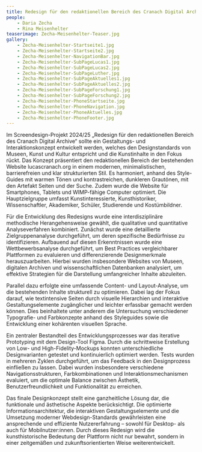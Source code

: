 ```yaml
---
title: Redesign für den redaktionellen Bereich des Cranach Digital Archive
people:
    - Daria Zecha
    - Rina Meisenhelter
teaserimage: Zecha-Meisenhelter-Teaser.jpg
gallery:
    - Zecha-Meisenhelter-Startseite1.jpg
    - Zecha-Meisenhelter-Startseite2.jpg
    - Zecha-Meisenhelter-NavigationBar.jpg
    - Zecha-Meisenhelter-SubPageLucas1.jpg
    - Zecha-Meisenhelter-SubPageLucas2.jpg
    - Zecha-Meisenhelter-SubPageLuther.jpg
    - Zecha-Meisenhelter-SubPageAktuelles1.jpg
    - Zecha-Meisenhelter-SubPageAktuelles2.jpg
    - Zecha-Meisenhelter-SubPageForschung1.jpg
    - Zecha-Meisenhelter-SubPageForschung2.jpg
    - Zecha-Meisenhelter-PhoneStartseite.jpg
    - Zecha-Meisenhelter-PhoneNavigation.jpg
    - Zecha-Meisenhelter-PhoneAktuelles.jpg
    - Zecha-Meisenhelter-PhoneFooter.jpg
---
```


Im Screendesign-Projekt 2024/25 „Redesign für den redaktionellen Bereich des Cranach Digital Archive“ sollte ein Gestaltungs- und Interaktionskonzept entwickelt werden, welches den Designstandards von Museen, Kunst und Kultur entspricht und die Kunstinhalte in den Fokus rückt. Das Konzept präsentiert den redaktionellen Bereich der bestehenden Website lucascranach.org in einem modernen, minimalistischen, barrierefreien und klar strukturierten Stil. Es harmoniert, anhand des Style-Guides mit warmen Tönen und kontrastreichen, dunkleren Grautönen, mit den Artefakt Seiten und der Suche. Zudem wurde die Website für Smartphones, Tablets und WIMP-fähige Computer optimiert. Die Hauptzielgruppe umfasst Kunstinteressierte, Kunsthistoriker, Wissenschaftler, Akademiker, Schüler, Studierende und Kostümbildner.

Für die Entwicklung des Redesigns wurde eine interdisziplinäre methodische Herangehensweise gewählt, die qualitative und quantitative Analyseverfahren kombiniert. Zunächst wurde eine detaillierte Zielgruppenanalyse durchgeführt, um deren spezifische Bedürfnisse zu identifizieren. Aufbauend auf diesen Erkenntnissen wurde eine Wettbewerbsanalyse durchgeführt, um Best Practices vergleichbarer Plattformen zu evaluieren und differenzierende Designmerkmale herauszuarbeiten. Hierbei wurden insbesondere Websites von Museen, digitalen Archiven und wissenschaftlichen Datenbanken analysiert, um effektive Strategien für die Darstellung umfangreicher Inhalte abzuleiten.

Parallel dazu erfolgte eine umfassende Content- und Layout-Analyse, um die bestehenden Inhalte strukturell zu optimieren. Dabei lag der Fokus darauf, wie textintensive Seiten durch visuelle Hierarchien und interaktive Gestaltungselemente zugänglicher und leichter erfassbar gemacht werden können. Dies beinhaltete unter anderem die Untersuchung verschiedener Typografie- und Farbkonzepte anhand des Styleguides sowie die Entwicklung einer kohärenten visuellen Sprache.

Ein zentraler Bestandteil des Entwicklungsprozesses war das iterative Prototyping mit dem Design-Tool Figma. Durch die schrittweise Erstellung von Low- und High-Fidelity-Mockups konnten unterschiedliche Designvarianten getestet und kontinuierlich optimiert werden. Tests wurden in mehreren Zyklen durchgeführt, um das Feedback in den Designprozess einfließen zu lassen. Dabei wurden insbesondere verschiedene Navigationsstrukturen, Farbkombinationen und Interaktionsmechanismen evaluiert, um die optimale Balance zwischen Ästhetik, Benutzerfreundlichkeit und Funktionalität zu erreichen.

Das finale Designkonzept stellt eine ganzheitliche Lösung dar, die funktionale und ästhetische Aspekte berücksichtigt. Die optimierte Informationsarchitektur, die interaktiven Gestaltungselemente und die Umsetzung moderner Webdesign-Standards gewährleisten eine ansprechende und effiziente Nutzererfahrung – sowohl für Desktop- als auch für Mobilnutzer:innen. Durch dieses Redesign wird die kunsthistorische Bedeutung der Plattform nicht nur bewahrt, sondern in einer zeitgemäßen und zukunftsorientierten Weise weiterentwickelt.

